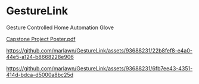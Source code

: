 # GestureLink
Gesture Controlled Home Automation Glove


[Capstone Project Poster.pdf](https://github.com/marlawn/GestureLink/files/15081963/Capstone.Project.Poster.pdf)



https://github.com/marlawn/GestureLink/assets/93688231/22b8fef8-e4a0-44e5-a124-b8668228e906


https://github.com/marlawn/GestureLink/assets/93688231/6fb7ee43-4351-414d-bdca-d5000a8bc25d

